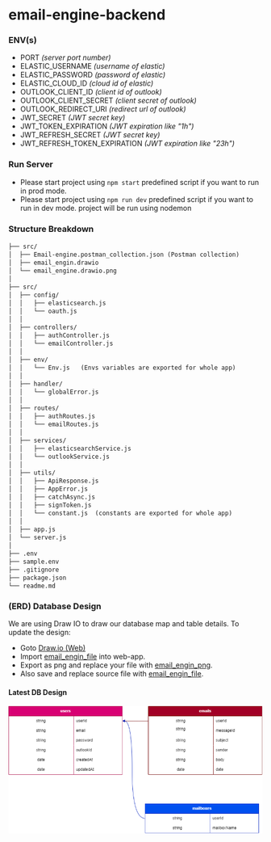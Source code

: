 # email-engine-backend



### ENV(s)
- PORT *(server port number)*
- ELASTIC_USERNAME *(username of elastic)*
- ELASTIC_PASSWORD *(password of elastic)*
- ELASTIC_CLOUD_ID *(cloud id of elastic)*
- OUTLOOK_CLIENT_ID *(client id of outlook)*
- OUTLOOK_CLIENT_SECRET *(client secret of outlook)*
- OUTLOOK_REDIRECT_URI *(redirect url of outlook)*
- JWT_SECRET *(JWT secret key)*
- JWT_TOKEN_EXPIRATION *(JWT expiration like "1h")*
- JWT_REFRESH_SECRET *(JWT secret key)*
- JWT_REFRESH_TOKEN_EXPIRATION *(JWT expiration like "23h")*


### Run Server
- Please start project using `npm start` predefined script if you want to run in prod mode.
- Please start project using `npm run dev` predefined script if you want to run in dev mode. project will be run using nodemon


### Structure Breakdown

```text
├── src/
│  ├── Email-engine.postman_collection.json (Postman collection)
│  ├── email_engin.drawio
│  └── email_engine.drawio.png
│
├── src/
│  ├── config/
│  │   ├── elasticsearch.js
│  │   └── oauth.js
│  │
│  ├── controllers/
│  │   ├── authController.js
│  │   └── emailController.js
│  │
│  ├── env/
│  │   └── Env.js   (Envs variables are exported for whole app)
│  │
│  ├── handler/
│  │   └── globalError.js
│  │
│  ├── routes/
│  │   ├── authRoutes.js
│  │   └── emailRoutes.js
│  │
│  ├── services/
│  │   ├── elasticsearchService.js
│  │   └── outlookService.js
│  │
│  ├── utils/
│  │   ├── ApiResponse.js
│  │   ├── AppError.js
│  │   ├── catchAsync.js
│  │   ├── signToken.js
│  │   └── constant.js  (constants are exported for whole app)
│  │
│  ├── app.js
│  └── server.js
│
├── .env
├── sample.env
├── .gitignore
├── package.json
└── readme.md
```


### (ERD) Database Design
We are using Draw IO to draw our database map and table details.
To update the design:
- Goto [Draw.io (Web)](https://app.diagrams.net/)
- Import [email_engin_file](./devs/email_engin) into web-app.
- Export as png and replace your file with [email_engin_png](./devs/email_engine.drawio.png).
- Also save and replace source file with [email_engin_file](./devs/email_engin).

#### Latest DB Design
![SCR database design](./devs/email_engine.drawio.png)
